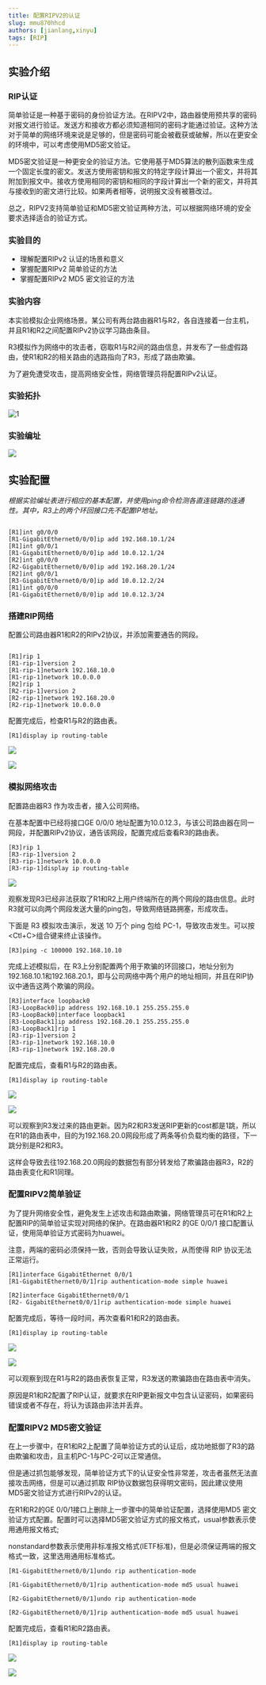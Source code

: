 ```yaml
---
title: 配置RIPV2的认证
slug: mmu870hhcd
authors: [jianlang,xinyu]
tags: [RIP]
---
```




## 实验介绍

### RIP认证

简单验证是一种基于密码的身份验证方法。在RIPV2中，路由器使用预共享的密码对报文进行验证。发送方和接收方都必须知道相同的密码才能通过验证。这种方法对于简单的网络环境来说是足够的，但是密码可能会被截获或破解，所以在更安全的环境中，可以考虑使用MD5密文验证。

MD5密文验证是一种更安全的验证方法。它使用基于MD5算法的散列函数来生成一个固定长度的密文。发送方使用密钥和报文的特定字段计算出一个密文，并将其附加到报文中。接收方使用相同的密钥和相同的字段计算出一个新的密文，并将其与接收到的密文进行比较。如果两者相等，说明报文没有被篡改过。

总之，RIPV2支持简单验证和MD5密文验证两种方法，可以根据网络环境的安全要求选择适合的验证方式。

<!--truncate-->

### 实验目的

- 理解配置RIPv2 认证的场景和意义
- 掌握配置RIPv2 简单验证的方法
- 掌握配置RIPv2 MD5 密文验证的方法

### 实验内容

本实验模拟企业网络场景。某公司有两台路由器R1与R2，各自连接着一台主机，并且R1和R2之间配置RIPv2协议学习路由条目。

R3模拟作为网络中的攻击者，窃取R1与R2间的路由信息，并发布了一些虚假路由，使R1和R2的相关路由的选路指向了R3，形成了路由欺骗。

为了避免遭受攻击，提高网络安全性，网络管理员将配置RIPv2认证。

### 实验拓扑

![1](1.webp)

### 实验编址

![](table.png)

## 实验配置

*根据实验编址表进行相应的基本配置，并使用ping命令检测各直连链路的连通性。其中，R3上的两个环回接口先不配置IP地址。*

```

[R1]int g0/0/0
[R1-GigabitEthernet0/0/0]ip add 192.168.10.1/24 
[R1]int g0/0/1
[R1-GigabitEthernet0/0/0]ip add 10.0.12.1/24
[R2]int g0/0/0
[R2-GigabitEthernet0/0/0]ip add 192.168.20.1/24 
[R2]int g0/0/1
[R3-GigabitEthernet0/0/0]ip add 10.0.12.2/24
[R1]int g0/0/0
[R1-GigabitEthernet0/0/0]ip add 10.0.12.3/24 
```

### 搭建RIP网络

配置公司路由器R1和R2的RIPv2协议，并添加需要通告的网段。

```

[R1]rip 1
[R1-rip-1]version 2
[R1-rip-1]network 192.168.10.0
[R1-rip-1]network 10.0.0.0
[R2]rip 1
[R2-rip-1]version 2
[R2-rip-1]network 192.168.20.0
[R2-rip-1]network 10.0.0.0
```

配置完成后，检查R1与R2的路由表。

```
[R1]display ip routing-table
```

![](2.webp)

![](3.webp)

### 模拟网络攻击

配置路由器R3 作为攻击者，接入公司网络。

在基本配置中已经将接口GE 0/0/0 地址配置为10.0.12.3，与该公司路由器在同一网段，并配置RIPv2协议，通告该网段，配置完成后查看R3的路由表。

```
[R3]rip 1
[R3-rip-1]version 2
[R3-rip-1]network 10.0.0.0
[R3-rip-1]display ip routing-table
```

![](4.webp)

观察发现R3已经非法获取了R1和R2上用户终端所在的两个网段的路由信息。此时R3就可以向两个网段发送大量的ping包，导致网络链路拥塞，形成攻击。

下面是 R3 模拟攻击演示，发送 10 万个 ping 包给 PC-1，导致攻击发生。可以按<Ctl+C>组合键来终止该操作。

```
[R3]ping -c 100000 192.168.10.10
```

完成上述模拟后，在 R3上分别配置两个用于欺骗的环回接口，地址分别为192.168.10.1和192.168.20.1，即与公司网络中两个用户的地址相同，并且在RIP协议中通告这两个欺骗的网段。

```
[R3]interface loopback0
[R3-LoopBack0]ip address 192.168.10.1 255.255.255.0
[R3-LoopBack0]interface loopback1
[R3-LoopBack1]ip address 192.168.20.1 255.255.255.0
[R3-LoopBack1]rip 1
[R3-rip-1]version 2
[R3-rip-1]network 192.168.10.0
[R3-rip-1]network 192.168.20.0
```

配置完成后，查看R1与R2的路由表。

```
[R1]display ip routing-table
```

![](5.webp)

![](6.webp)

可以观察到R3发过来的路由更新。因为R2和R3发送RIP更新的cost都是1跳，所以在R1的路由表中，目的为192.168.20.0网段形成了两条等价负载均衡的路径，下一跳分别是R2和R3。

这样会导致去往192.168.20.0网段的数据包有部分转发给了欺骗路由器R3，R2的路由表变化和R1同理。

### 配置RIPV2简单验证

为了提升网络安全性，避免发生上述攻击和路由欺骗，网络管理员可在R1和R2上配置RIP的简单验证实现对网络的保护。在路由器R1和R2 的GE 0/0/1 接口配置认证，使用简单验证方式密码为huawei。

注意，两端的密码必须保持一致，否则会导致认证失败，从而使得 RIP 协议无法正常运行。

```
[R1]interface GigabitEthernet 0/0/1
[R1-GigabitEthernet0/0/1]rip authentication-mode simple huawei

[R2]interface GigabitEthernet0/0/1
[R2- GigabitEthernet0/0/1]rip authentication-mode simple huawei
```

配置完成后，等待一段时间，再次查看R1和R2的路由表。

```
[R1]display ip routing-table
```

![](7.webp)

![](8.webp)

可以观察到现在R1与R2的路由表恢复正常，R3发送的欺骗路由在路由表中消失。

原因是R1和R2配置了RIP认证，就要求在RIP更新报文中包含认证密码，如果密码错误或者不存在，将认为该路由非法并丢弃。

### 配置RIPV2 MD5密文验证

在上一步骤中，在R1和R2上配置了简单验证方式的认证后，成功地抵御了R3的路由欺骗和攻击，且主机PC-1与PC-2可以正常通信。

但是通过抓包能够发现，简单验证方式下的认证安全性非常差，攻击者虽然无法直接攻击网络，但是可以通过抓取 RIP协议数据包获得明文密码，因此建议使用MD5密文验证方式进行RIPv2的认证。

在R1和R2的GE 0/0/1接口上删除上一步骤中的简单验证配置，选择使用MD5 密文验证方式配置。配置时可以选择MD5密文验证方式的报文格式，usual参数表示使用通用报文格式;

nonstandard参数表示使用非标准报文格式(IETF标准)，但是必须保证两端的报文格式一致，这里选用通用标准格式。

```
[R1-GigabitEthernet0/0/1]undo rip authentication-mode

[R1-GigabitEthernet0/0/1]rip authentication-mode md5 usual huawei

[R2-GigabitEthernet0/0/1]undo rip authentication-mode

[R2-GigabitEthernet0/0/1]rip authentication-mode md5 usual huawei
```

配置完成后，查看R1和R2路由表。

```
[R1]display ip routing-table
```

![](9.png)

![](10.png)